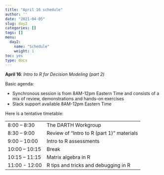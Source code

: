 ```yaml
---
title: "April 16 schedule"
author: ''
date: "2021-04-05"
slug: day2
categories: []
tags: []
menu:
  day2:
    name: "Schedule"
    weight: 1
toc: yes
type: docs
---
```


**April 16**: *Intro to R for Decision Modeling (part 2)* 

Basic agenda:

- Synchronous session is from 8AM-12pm Eastern Time and consists of a mix of review, demonstrations and hands-on exercises
- Slack support available 8AM-12pm Eastern Time

Here is a tentative timetable:

|                            |            |
|--------------------------------------------|:------------------|
| 8:00 – 8:30  |  The DARTH Workgroup |
| 8:30 – 9:00| Review of “Intro to R (part 1)” materials| 
| 9:00 – 10:00 | Intro to R assessments |
| 10:00 – 10:15 | Break |
| 10:15 – 11:15 | Matrix algebra in R |
| 11:00 - 12:00 | R tips and tricks and debugging in R|

